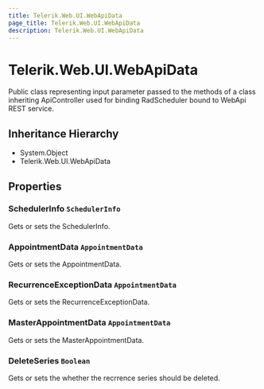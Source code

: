 ```yaml
---
title: Telerik.Web.UI.WebApiData
page_title: Telerik.Web.UI.WebApiData
description: Telerik.Web.UI.WebApiData
---
```


# Telerik.Web.UI.WebApiData

Public class representing input parameter passed to the methods of a class 
            inheriting ApiController used for binding RadScheduler bound to WebApi REST service.

## Inheritance Hierarchy

* System.Object
* Telerik.Web.UI.WebApiData

## Properties

###  SchedulerInfo `SchedulerInfo`

Gets or sets the SchedulerInfo.

###  AppointmentData `AppointmentData`

Gets or sets the AppointmentData.

###  RecurrenceExceptionData `AppointmentData`

Gets or sets the RecurrenceExceptionData.

###  MasterAppointmentData `AppointmentData`

Gets or sets the MasterAppointmentData.

###  DeleteSeries `Boolean`

Gets or sets the whether the recrrence series should be deleted.

